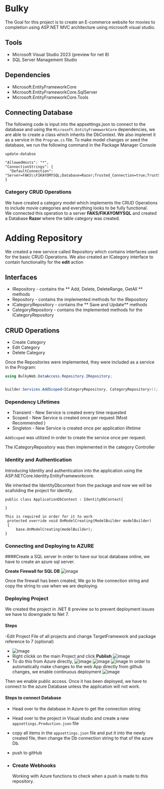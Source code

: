 
# Bulky
The Goal for this project is to create an E-commerce website for movies to completion using ASP.NET MVC architecture using microsoft visual studio.

## Tools 
- Microsoft Visual Studio 2023 (preview for net 8)
- SQL Server Management Studio
  
## Dependencies
 - Microsoft.EntityFrameworkCore
 - Microsoft.EntityFrameworkCore.SqlServer
 - Microsoft.EntityFrameworkCore.Tools
   
## Connecting Database
The following code is input into the appsettings.json to connect to the database and using the `Microsoft.EntityFrameworkCore` dependencies, we are able to create a class which inherits the DbContext. We also implenet it as a service in the `Program.cs` file.
To make model changes or seed the database, we run the following command in the Package Manager Console

```
update-databse
```

```
"AllowedHosts": "*",
"ConnectionStrings": {
  "DefaultConnection": "Server=FAKS\\FIKAYOMYSQL;Database=Razor;Trusted_Connection=true;TrustServerCertificate=True"
}
```


### Category CRUD Operations

We have created a category model which implements the CRUD Operations to include movie categories and everything looks to be fully functional.  
We connected this operation to a server **FAKS/FIKAYOMYSQL** and created a Database **Razor** where the table category was created. 

# Adding Repository
We created a new service called Repository which contains interfaces used for the basic CRUD Operations. We also created an ICategory interface to contain functionality for the **edit** action

## Interfaces
- IRepository - contains the ** Add, Delete, DeleteRange, GetAll ** methods
- Repository - contains the implemented methods for the IRepository
- ICategoryRepository - contains the ** Save and Update** methods
- CategoryRepository  - contains the implemented methods for the ICategoryRepository

## CRUD Operations
- Create Category
- Edit Category
- Delete Category

Once the Repositories were implemented, they were included as a service in the Program:
```c#
using BulkyWeb.DataAccess.Repository.IRepository;


builder.Services.AddScoped<ICategoryRepository, CategoryRepository>();
```
### Dependency Lifetimes
- Transient - New Service is created every time requested
- Scoped - New Service is created once per request (Most Recommended )
- Singleton - New Service is created once per application lifetime
  
`AddScoped` was utilized in order to create the service once per request. 

The ICategoryRepository was then implemented in the category Controller


### Identity and Authentication
Introducing Identity and authentication into the application using the ASP.NETCore.Identity.EntityFrameworkcore.

We inherited the IdentityDbcontext from the package and now we will be scafolding the project for identity.
```
public class ApplicationDbContext : IdentityDbContext{

}

This is required in order for it to work
 protected override void OnModelCreating(ModelBuilder modelBuilder)
 {
     base.OnModelCreating(modelBuilder);
}
```


### Connecting and Deploying to AZURE

####Create a SQL server
In order to have our local database online, we have to create an azure sql server.

**Create Firewall for SQL DB**
![image](https://github.com/fikay/Bulky/assets/32597117/8d79c474-a882-464d-8dcc-e2ff63c68819)

Once the firewall has been created, We go to the connection string and copy the string to use when we are deploying.

### Deploying  Project
We created the project in .NET 8 preview so to prevent deployment issues we have to downgrade to Net 7.

#### Steps
-Edit Project File of all projects and change TargetFramework and package reference to 7 (optional)
- ![image](https://github.com/fikay/Bulky/assets/32597117/d7737a31-1677-4df0-ae00-33bb470e14a5)
- Right clickk on the main Project and click **Publish** ![image](https://github.com/fikay/Bulky/assets/32597117/cad8d15e-c48f-47e2-8c94-11586b8d762d)
- To do this from Azure directly, 
![image](https://github.com/fikay/Bulky/assets/32597117/0a3976de-e3ea-41d1-9a28-a0ea8d6c6278)
![image](https://github.com/fikay/Bulky/assets/32597117/fb4cebf1-a45a-42dd-b973-3015b57189fc)
![image](https://github.com/fikay/Bulky/assets/32597117/9344c38f-572e-40ba-bd4c-2eb3809873d9)
In order to automatically make changes to the web App directly from github changes, we enable continuous deployment
![image](https://github.com/fikay/Bulky/assets/32597117/04889af8-8460-4dec-88ef-c8d66c447ebc)

Then we enable public access. Once it has been deployed, we have to connect to the azure Database unless the application will not work.

#### Steps to connect Database
- Head over to the database in Azure to get the connection string
- Head over to the project in Visual studio and create a new `appsettings.Production.json` file
- copy all items in the `appsettings.json` file and put it into the newly created file, then change the Db connection string to that of the azure Db.
- push to gitHub

- ### Create Webhooks

  Working with Azure functions to check when a push is made to this repository.




